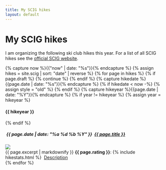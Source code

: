 ```yaml
---
title: My SCIG hikes
layout: default
---
```


<h1>My SCIG hikes</h1>
I am organizing the following ski club hikes this year.
For a list of all SCIG hikes see the <a href="https://www.scig.ch/randonnees-pedestres">official SCIG website</a>.

{% capture now %}{{"now" | date: "%s"}}{% endcapture %}
{% assign hikes = site.scig | sort: "date" | reverse %}
{% for page in hikes %}
    {% if page.draft %}
        {% continue %}
    {% endif %}
    {% capture hikedate %}{{page.date | date: "%s"}}{% endcapture %}
    {% if hikedate < now -%}
        {% assign style = "old" %}
    {% endif %}
    {% capture hikeyear %}{{page.date | date: "%Y"}}{% endcapture %}
    {% if year != hikeyear %}
        {% assign year = hikeyear %}
<h4 class="year">{{ hikeyear }}</h4>
    {% endif %}
<div class="row mb-2 {{ style }}">
    <h5><i class="bi bi-calendar-event"></i>&nbsp;{{ page.date | date: "%a %d %b %Y" }}&nbsp;&nbsp;<a href="{{ page.url }}">{{ page.title }}</a></h5>
    <div class="col-sm-3">
        <a href="{{ page.url }}"><img src="{{ page.media[0].url }}" class="img-fluid"></a>
    </div>
    <div class="col-sm">
        {{ page.excerpt | markdownify }}
        <b>{{ page.rating }}</b>: {% include hikestats.html %}
            <i class="bi bi-newspaper"></i>&nbsp;<a href="{{ page.url }}">Description</a>
    </div>
</div>
{% endfor %}
